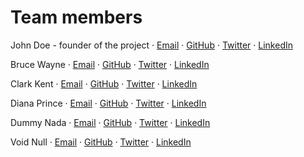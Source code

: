 # Team members

John Doe - founder of the project · [Email](mailto:john.doe@example.com) · [GitHub](https://github.com/JohnDoe1822) · [Twitter](https://twitter.com/JohnDoe1822) · [LinkedIn](https://www.linkedin.com/in/JohnDoe1822)

Bruce Wayne · [Email](mailto:bruce.wayne@WayneEnterprises.com) · [GitHub](https://github.com/BruceWayne1989) · [Twitter](https://twitter.com/BruceWayne1989) · [LinkedIn](https://www.linkedin.com/in/BruceWayne1989)

Clark Kent · [Email](mailto:clark.kent@DailyPlanet.com) · [GitHub](https://github.com/ClarkKent1978) · [Twitter](https://twitter.com/ClarkKent1978) · [LinkedIn](https://www.linkedin.com/in/ClarkKent1978)

Diana Prince · [Email](mailto:diana.prince@UN.org) · [GitHub](https://github.com/DianaPrince2017) · [Twitter](https://twitter.com/DianaPrince2017) · [LinkedIn](https://www.linkedin.com/in/DianaPrince2017)

Dummy Nada · [Email](mailto:dummy.nada@example.com) · [GitHub](https://github.com/DummyNada1833) · [Twitter](https://twitter.com/DummyNada1833) · [LinkedIn](https://www.linkedin.com/in/DummyNada1833)

Void Null · [Email](mailto:void.null@example.com) · [GitHub](https://github.com/VoidNull1844) · [Twitter](https://twitter.com/VoidNull1844) · [LinkedIn](https://www.linkedin.com/in/VoidNull1844)
